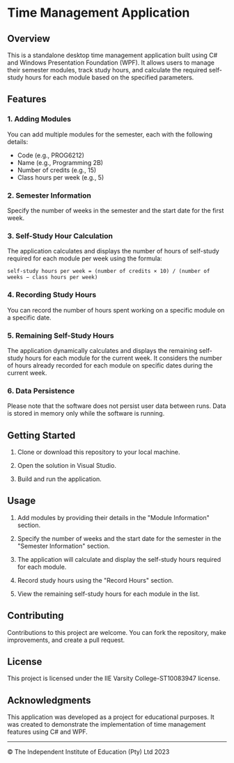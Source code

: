 # Time Management Application

## Overview

This is a standalone desktop time management application built using C# and Windows Presentation Foundation (WPF). It allows users to manage their semester modules, track study hours, and calculate the required self-study hours for each module based on the specified parameters.

## Features

### 1. Adding Modules

You can add multiple modules for the semester, each with the following details:
- Code (e.g., PROG6212)
- Name (e.g., Programming 2B)
- Number of credits (e.g., 15)
- Class hours per week (e.g., 5)

### 2. Semester Information

Specify the number of weeks in the semester and the start date for the first week.

### 3. Self-Study Hour Calculation

The application calculates and displays the number of hours of self-study required for each module per week using the formula:

```
self-study hours per week = (number of credits × 10) / (number of weeks − class hours per week)
```

### 4. Recording Study Hours

You can record the number of hours spent working on a specific module on a specific date.

### 5. Remaining Self-Study Hours

The application dynamically calculates and displays the remaining self-study hours for each module for the current week. It considers the number of hours already recorded for each module on specific dates during the current week.

### 6. Data Persistence

Please note that the software does not persist user data between runs. Data is stored in memory only while the software is running.

## Getting Started

1. Clone or download this repository to your local machine.

2. Open the solution in Visual Studio.

3. Build and run the application.

## Usage

1. Add modules by providing their details in the "Module Information" section.

2. Specify the number of weeks and the start date for the semester in the "Semester Information" section.

3. The application will calculate and display the self-study hours required for each module.

4. Record study hours using the "Record Hours" section.

5. View the remaining self-study hours for each module in the list.

## Contributing

Contributions to this project are welcome. You can fork the repository, make improvements, and create a pull request.

## License

This project is licensed under the IIE Varsity College-ST10083947 license.

## Acknowledgments

This application was developed as a project for educational purposes. It was created to demonstrate the implementation of time management features using C# and WPF.

---

© The Independent Institute of Education (Pty) Ltd 2023
